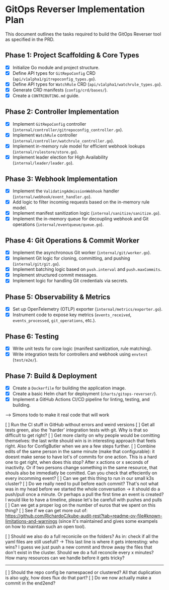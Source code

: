 # GitOps Reverser Implementation Plan

This document outlines the tasks required to build the GitOps Reverser tool as specified in the PRD.

## Phase 1: Project Scaffolding & Core Types

- [x] Initialize Go module and project structure.
- [x] Define API types for `GitRepoConfig` CRD (`api/v1alpha1/gitrepoconfig_types.go`).
- [x] Define API types for `WatchRule` CRD (`api/v1alpha1/watchrule_types.go`).
- [x] Generate CRD manifests (`config/crd/bases/`).
- [x] Create a `CONTRIBUTING.md` guide.

## Phase 2: Controller Implementation

- [x] Implement `GitRepoConfig` controller (`internal/controller/gitrepoconfig_controller.go`).
- [x] Implement `WatchRule` controller (`internal/controller/watchrule_controller.go`).
- [x] Implement in-memory rule model for efficient webhook lookups (`internal/rulestore/store.go`).
- [x] Implement leader election for High Availability (`internal/leader/leader.go`).

## Phase 3: Webhook Implementation

- [x] Implement the `ValidatingAdmissionWebhook` handler (`internal/webhook/event_handler.go`).
- [x] Add logic to filter incoming requests based on the in-memory rule model.
- [x] Implement manifest sanitization logic (`internal/sanitize/sanitize.go`).
- [x] Implement the in-memory queue for decoupling webhook and Git operations (`internal/eventqueue/queue.go`).

## Phase 4: Git Operations & Commit Worker

- [x] Implement the asynchronous Git worker (`internal/git/worker.go`).
- [x] Implement Git logic for cloning, committing, and pushing (`internal/git/git.go`).
- [x] Implement batching logic based on `push.interval` and `push.maxCommits`.
- [x] Implement structured commit messages.
- [x] Implement logic for handling Git credentials via secrets.

## Phase 5: Observability & Metrics

- [x] Set up OpenTelemetry (OTLP) exporter (`internal/metrics/exporter.go`).
- [x] Instrument code to expose key metrics (`events_received`, `events_processed`, `git_operations`, etc.).

## Phase 6: Testing

- [x] Write unit tests for core logic (manifest sanitization, rule matching).
- [x] Write integration tests for controllers and webhook using `envtest` (`test/e2e/`).

## Phase 7: Build & Deployment

- [x] Create a `Dockerfile` for building the application image.
- [x] Create a basic Helm chart for deployment (`charts/gitops-reverser/`).
- [x] Implement a GitHub Actions CI/CD pipeline for linting, testing, and building.

--> Simons todo to make it real code that will work

[ ] Run the CI stuff in GitHub without errors and weird versions
[ ] Get all tests green, also the 'harder' integration tests with git. Why is that so difficult to get right?
[ ] Get more clarity on why people would be comitting themselves: the last write should win is in interesting approach that feels right. Also for ConfigButler when we are a few steps further.
[ ] Combine edits of the same person in the same minute (make that configurable): it doesnt make sense to have lot's of commits for one action. This is a hard one to get right, when does this stop? After x actions or x seconds of inactivity. Or if two persons change something in the same resource, that shouls also be immediatly be comitted. Can you check that effeciently on every incomming event?
[ ] Can we get this thing to run in our small k3s cluster?
[ ] Do we really need to pull before each commit? That's not what was in my head before we started the whole conversation -> it should do a push/pull once a minute. Or perhaps a pull the first time an event is created? I would like to have a timeline, please let's be carefull with pushes and pulls
[ ] Can we get a proper log on the number of euros that we spent on this thing?
[ ] See if we can get more out of: https://github.com/RichardoC/kube-audit-rest?tab=readme-ov-file#known-limitations-and-warnings (since it's maintained and gives some exampels on how to maintain such an open tool).

[ ] Should we also do a full reconicile on the folders? As in: check if all the yaml files are still usefull?
    -> This last line is where it gets interesting: who wins? I guess we just push a new commit and throw away the files that don't exist in the cluster. Should we do a full reconcile every x minutes? How many resources can we handle before it gets tricky?

---

[ ] Should the repo config be namespaced or clustered? All that duplication is also ugly, how does flux do that part?
[ ] Do we now actually make a commit in the end2end?


